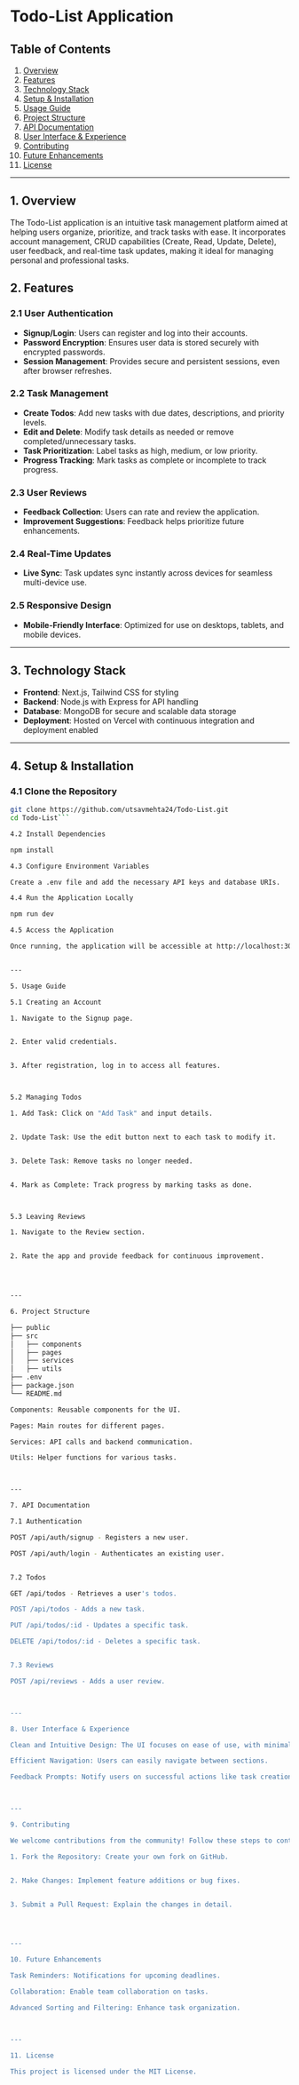 # Todo-List Application

## Table of Contents

1. [Overview](#overview)
2. [Features](#features)
3. [Technology Stack](#technology-stack)
4. [Setup & Installation](#setup--installation)
5. [Usage Guide](#usage-guide)
6. [Project Structure](#project-structure)
7. [API Documentation](#api-documentation)
8. [User Interface & Experience](#user-interface--experience)
9. [Contributing](#contributing)
10. [Future Enhancements](#future-enhancements)
11. [License](#license)

---

## 1. Overview

The Todo-List application is an intuitive task management platform aimed at helping users organize, prioritize, and track tasks with ease. It incorporates account management, CRUD capabilities (Create, Read, Update, Delete), user feedback, and real-time task updates, making it ideal for managing personal and professional tasks.

## 2. Features

### 2.1 User Authentication

- **Signup/Login**: Users can register and log into their accounts.
- **Password Encryption**: Ensures user data is stored securely with encrypted passwords.
- **Session Management**: Provides secure and persistent sessions, even after browser refreshes.

### 2.2 Task Management

- **Create Todos**: Add new tasks with due dates, descriptions, and priority levels.
- **Edit and Delete**: Modify task details as needed or remove completed/unnecessary tasks.
- **Task Prioritization**: Label tasks as high, medium, or low priority.
- **Progress Tracking**: Mark tasks as complete or incomplete to track progress.

### 2.3 User Reviews

- **Feedback Collection**: Users can rate and review the application.
- **Improvement Suggestions**: Feedback helps prioritize future enhancements.

### 2.4 Real-Time Updates

- **Live Sync**: Task updates sync instantly across devices for seamless multi-device use.

### 2.5 Responsive Design

- **Mobile-Friendly Interface**: Optimized for use on desktops, tablets, and mobile devices.

---

## 3. Technology Stack

- **Frontend**: Next.js, Tailwind CSS for styling
- **Backend**: Node.js with Express for API handling
- **Database**: MongoDB for secure and scalable data storage
- **Deployment**: Hosted on Vercel with continuous integration and deployment enabled

---

## 4. Setup & Installation

### 4.1 Clone the Repository

```bash
git clone https://github.com/utsavmehta24/Todo-List.git
cd Todo-List```

4.2 Install Dependencies

npm install

4.3 Configure Environment Variables

Create a .env file and add the necessary API keys and database URIs.

4.4 Run the Application Locally

npm run dev

4.5 Access the Application

Once running, the application will be accessible at http://localhost:3000.


---

5. Usage Guide

5.1 Creating an Account

1. Navigate to the Signup page.


2. Enter valid credentials.


3. After registration, log in to access all features.



5.2 Managing Todos

1. Add Task: Click on "Add Task" and input details.


2. Update Task: Use the edit button next to each task to modify it.


3. Delete Task: Remove tasks no longer needed.


4. Mark as Complete: Track progress by marking tasks as done.



5.3 Leaving Reviews

1. Navigate to the Review section.


2. Rate the app and provide feedback for continuous improvement.




---

6. Project Structure

├── public
├── src
│   ├── components
│   ├── pages
│   ├── services
│   ├── utils
├── .env
├── package.json
└── README.md

Components: Reusable components for the UI.

Pages: Main routes for different pages.

Services: API calls and backend communication.

Utils: Helper functions for various tasks.



---

7. API Documentation

7.1 Authentication

POST /api/auth/signup - Registers a new user.

POST /api/auth/login - Authenticates an existing user.


7.2 Todos

GET /api/todos - Retrieves a user's todos.

POST /api/todos - Adds a new task.

PUT /api/todos/:id - Updates a specific task.

DELETE /api/todos/:id - Deletes a specific task.


7.3 Reviews

POST /api/reviews - Adds a user review.



---

8. User Interface & Experience

Clean and Intuitive Design: The UI focuses on ease of use, with minimal distractions.

Efficient Navigation: Users can easily navigate between sections.

Feedback Prompts: Notify users on successful actions like task creation, update, or deletion.



---

9. Contributing

We welcome contributions from the community! Follow these steps to contribute:

1. Fork the Repository: Create your own fork on GitHub.


2. Make Changes: Implement feature additions or bug fixes.


3. Submit a Pull Request: Explain the changes in detail.




---

10. Future Enhancements

Task Reminders: Notifications for upcoming deadlines.

Collaboration: Enable team collaboration on tasks.

Advanced Sorting and Filtering: Enhance task organization.



---

11. License

This project is licensed under the MIT License.



